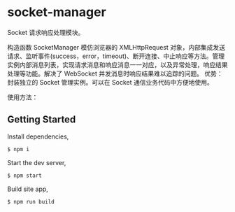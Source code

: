 # socket-manager

Socket 请求响应处理模块。

构造函数 SocketManager 模仿浏览器的 XMLHttpRequest 对象，内部集成发送请求、监听事件(success，error，timeout)、断开连接、中止响应等方法。管理实例内部消息列表，实现请求消息和响应消息一一对应，以及异常处理，响应结果处理等功能。解决了 WebSocket 并发消息时响应结果难以追踪的问题。
优势：封装独立的 Socket 管理实例。可以在 Socket 通信业务代码中方便地使用。

使用方法：

## Getting Started

Install dependencies,

```bash
$ npm i
```

Start the dev server,

```bash
$ npm start
```

Build site app,

```bash
$ npm run build
```
